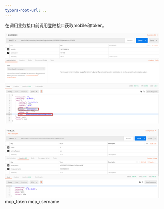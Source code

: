 ```yaml
---
typora-root-url: ..
---
```


在调用业务接口前调用登陆接口获取mobile和token。

![2018-06-11_160355](/images/work/使用postman调用测试环境接口的方法/2018-06-11_160355.png)

![2018-06-11_160545](/images/work/使用postman调用测试环境接口的方法/2018-06-11_160545.png)
mcp_token
mcp_username
